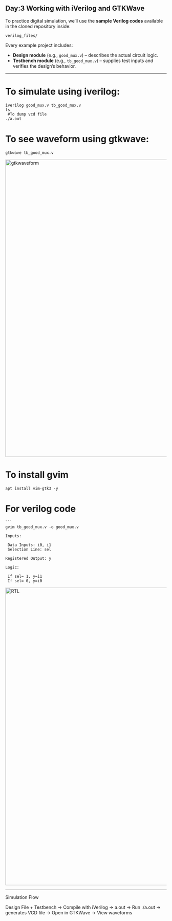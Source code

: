 ## Day:3 Working with iVerilog and GTKWave

To practice digital simulation, we’ll use the **sample Verilog codes** available in the cloned repository inside:

```
verilog_files/
```

Every example project includes:

* **Design module** (e.g., `good_mux.v`) – describes the actual circuit logic.
* **Testbench module** (e.g., `tb_good_mux.v`) – supplies test inputs and verifies the design’s behavior.

---
# To simulate using iverilog:

   ```
   iverilog good_mux.v tb_good_mux.v
   ls
    #To dump vcd file
   ./a.out
   ```
# To see waveform using gtkwave:
   ```
   gtkwave tb_good_mux.v
   ```
<img width="1051" height="927" alt="gtkwaveform" src="https://github.com/user-attachments/assets/3cf694ac-f987-416f-856a-7394a04734aa" />

# To install gvim
   ```
   apt install vim-gtk3 -y
   ```
# For verilog code
    ```
    gvim tb_good_mux.v -o good_mux.v  
   ```
Inputs:

    Data Inputs: i0, i1
    Selection Line: sel

Registered Output: y

Logic:

    If sel= 1, y=i1
    If sel= 0, y=i0
   ```


<img width="1495" height="928" alt="RTL" src="https://github.com/user-attachments/assets/c3a2a81a-d2be-4b4a-b102-83943f600f4b" />


---
Simulation Flow

Design File + Testbench
      ->
Compile with iVerilog → a.out
      ->
Run ./a.out → generates VCD file
      ->
Open in GTKWave → View waveforms

